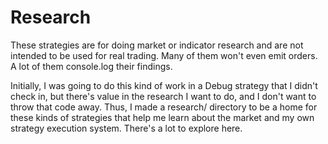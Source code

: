# Research

These strategies are for doing market or indicator research and are not
intended to be used for real trading. Many of them won't even emit orders.  A
lot of them console.log their findings.

Initially, I was going to do this kind of work in a Debug strategy that I
didn't check in, but there's value in the research I want to do, and I don't
want to throw that code away. Thus, I made a research/ directory to be a home
for these kinds of strategies that help me learn about the market and my own
strategy execution system.  There's a lot to explore here.

